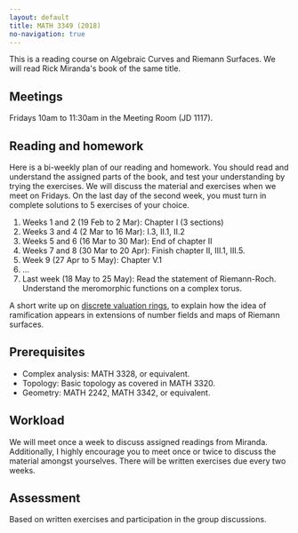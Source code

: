 ```yaml
---
layout: default
title: MATH 3349 (2018)
no-navigation: true
---
```


This is a reading course on Algebraic Curves and Riemann Surfaces.
We will read Rick Miranda's book of the same title.

## Meetings

Fridays 10am to 11:30am in the Meeting Room (JD 1117).

## Reading and homework

Here is a bi-weekly plan of our reading and homework. You should read and understand the assigned parts of the book, and test your understanding by trying the exercises. We will discuss the material and exercises when we meet on Fridays. On the last day of the second week, you must turn in complete solutions to 5 exercises of your choice. 

1. Weeks 1 and 2 (19 Feb to 2 Mar): Chapter I (3 sections)
1. Weeks 3 and 4 (2 Mar to 16 Mar): I.3, II.1, II.2
1. Weeks 5 and 6 (16 Mar to 30 Mar): End of chapter II
1. Weeks 7 and 8 (30 Mar to 20 Apr): Finish chapter II, III.1, III.5. 
1. Week 9 (27 Apr to 5 May): Chapter V.1 
1. ...
1. Last week (18 May to 25  May): Read the statement of Riemann-Roch. Understand the meromorphic functions on a complex torus.

A short write up on [discrete valuation rings](DVR.pdf), to explain how the idea of ramification appears in extensions of number fields and maps of Riemann surfaces.

## Prerequisites

* Complex analysis: MATH 3328, or equivalent.
* Topology: Basic topology as covered in MATH 3320.
* Geometry: MATH 2242, MATH 3342, or equivalent.

## Workload

We will meet once a week to discuss assigned readings from Miranda.
Additionally, I highly encourage you to meet once or twice to discuss the material amongst yourselves.
There will be written exercises due every two weeks.

## Assessment

Based on written exercises and participation in the group discussions.
